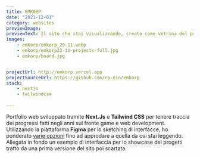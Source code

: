 ```yaml
---
title: EMKORP
date: "2021-12-01"
category: websites
previewImage: 
previewText: Il sito che stai visualizzando, creato come vetrina del progresso fatto negli anni. Meta vero?
images:
    - emkorp/emkorp_29-11.webp
    - emkorp/emkorp22-11-projects-full.jpg
    - emkorp/board.jpg


projectUrl: http://emkorp.vercel.app
projectSourceUrl: https://github.com/ro-nin/emkorp
stack:
    - nextjs
    - tailwindcss
    
---
```

Portfolio web sviluppato tramite **Next.Js** e **Tailwind CSS** per tenere traccia dei progressi fatti negli anni sul fronte game e web development. Utilizzando la piattaforma **Figma** per lo sketching di interfacce, ho ponderato [varie opzioni](https://www.figma.com/file/cacW7dvbJnVTpy9Hyp0qUO/EMKORP-draft?node-id=33%3A337) fino ad approdare a quella da cui stai leggendo. Allegata in fondo un esempio di interfaccia per lo showcase dei progetti tratto da una prima versione del sito poi scartata.